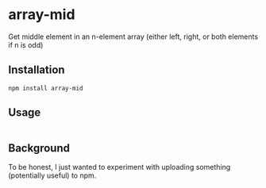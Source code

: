 # array-mid

Get middle element in an n-element array (either left, right, or both elements if n is odd)


## Installation

```
npm install array-mid
```


## Usage

```

```

## Background

To be honest, I just wanted to experiment with uploading something (potentially useful) to npm.
